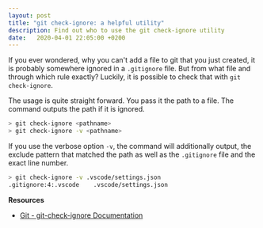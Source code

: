```yaml
---
layout: post
title: "git check-ignore: a helpful utility"
description: Find out who to use the git check-ignore utility
date:   2020-04-01 22:05:00 +0200
---
```


If you ever wondered, why you can't add a file to git that you just created, it is probably somewhere ignored in a `.gitignore` file. But from what file and through which rule exactly? Luckily, it is possible to check that with `git check-ignore`.

The usage is quite straight forward. You pass it the path to a file. The command outputs the path if it is ignored.

```sh
> git check-ignore <pathname>
> git check-ignore -v <pathname>
```

If you use the verbose option `-v`, the command will additionally output, the exclude pattern that matched the path as well as the `.gitignore` file and the exact line number.

```sh
> git check-ignore -v .vscode/settings.json
.gitignore:4:.vscode    .vscode/settings.json
```

**Resources**

* [Git - git-check-ignore Documentation](https://git-scm.com/docs/git-check-ignore)